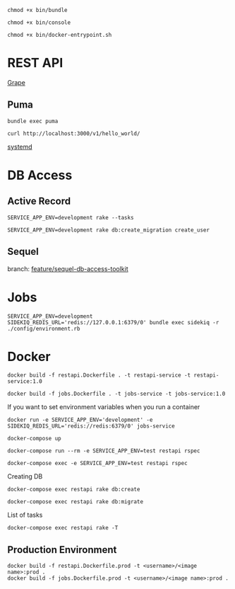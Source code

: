 
```
chmod +x bin/bundle

chmod +x bin/console

chmod +x bin/docker-entrypoint.sh
```

# REST API

[Grape](https://github.com/ruby-grape/grape/tree/v2.0.0?tab=readme-ov-file#versioning)


## Puma

```
bundle exec puma
```

```
curl http://localhost:3000/v1/hello_world/
```

[systemd](https://github.com/puma/puma/blob/master/docs/systemd.md)


# DB Access

## Active Record

```shell
SERVICE_APP_ENV=development rake --tasks
```

```shell
SERVICE_APP_ENV=development rake db:create_migration create_user
```

## Sequel

branch: [feature/sequel-db-access-toolkit](https://github.com/AlexeyAlexey/example_service/tree/feature/sequel-db-access-toolkit)


# Jobs

```shell
SERVICE_APP_ENV=development SIDEKIQ_REDIS_URL='redis://127.0.0.1:6379/0' bundle exec sidekiq -r ./config/environment.rb
```


# Docker

```
docker build -f restapi.Dockerfile . -t restapi-service -t restapi-service:1.0

docker build -f jobs.Dockerfile . -t jobs-service -t jobs-service:1.0

```

If you want to set environment variables when you run a container

```
docker run -e SERVICE_APP_ENV='development' -e SIDEKIQ_REDIS_URL='redis://redis:6379/0' jobs-service

```


```
docker-compose up

docker-compose run --rm -e SERVICE_APP_ENV=test restapi rspec

docker-compose exec -e SERVICE_APP_ENV=test restapi rspec
```

Creating DB

```
docker-compose exec restapi rake db:create
```

```
docker-compose exec restapi rake db:migrate
```

List of tasks

```
docker-compose exec restapi rake -T
```

## Production Environment

```
docker build -f restapi.Dockerfile.prod -t <username>/<image name>:prod .
docker build -f jobs.Dockerfile.prod -t <username>/<image name>:prod .
```
